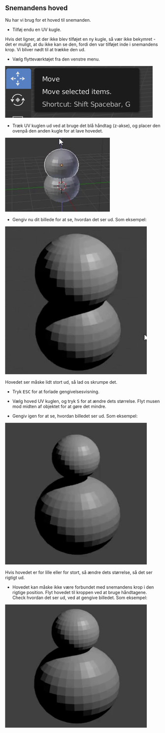 ## Snemandens hoved

Nu har vi brug for et hoved til snemanden.

+ Tilføj endu en UV kugle.

Hvis det ligner, at der ikke blev tilføjet en ny kugle, så vær ikke bekymret - det er muligt, at du ikke kan se den, fordi den var tilføjet inde i snemandens krop. Vi bliver nødt til at trække den ud.

+ Vælg flytteværktøjet fra den venstre menu.

![Pilespidser](images/move-tool.png)

+ Træk UV kuglen ud ved at bruge det blå håndtag (z-akse), og placer den ovenpå den anden kugle for at lave hovedet.

![Tilføj hovedet](images/blender-snowman-add-head.png)

+ Gengiv nu dit billede for at se, hvordan det ser ud. Som eksempel:

![Gengiv hovedet](images/blender-head-render-1.png)

Hovedet ser måske lidt stort ud, så lad os skrumpe det.

+ Tryk <kbd>ESC</kbd> for at forlade gengivelsesvisning.

+ Vælg hoved UV kuglen, og tryk <kbd>S</kbd> for at ændre dets størrelse. Flyt musen mod midten af objektet for at gøre det mindre.

+ Gengiv igen for at se, hvordan billedet ser ud. Som eksempel:

![Gengiv hovedet igen](images/blender-head-render-2.png)

Hvis hovedet er for lille eller for stort, så ændre dets størrelse, så det ser rigtigt ud.

+ Hovedet kan måske ikke være forbundet med snemandens krop i den rigtige position. Flyt hovedet til kroppen ved at bruge håndtagene. Check hvordan det ser ud, ved at gengive billedet. Som eksempel:

![Gengiv hovedet på kroppen](images/blender-head-render-3.png)
